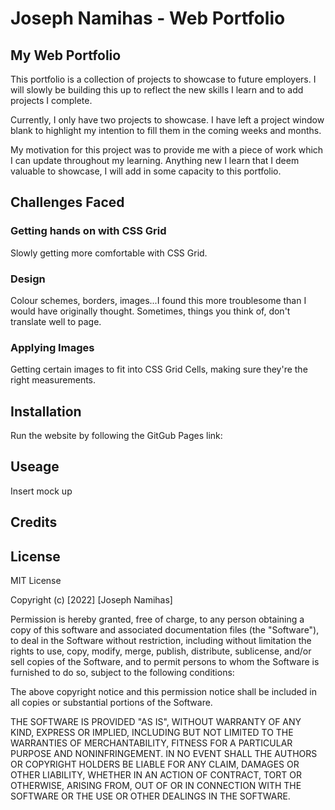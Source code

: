 # Joseph Namihas - Web Portfolio

## My Web Portfolio

This portfolio is a collection of projects to showcase to future employers. I will slowly be building this up to reflect the new skills I learn and to add projects I complete.

Currently, I only have two projects to showcase. I have left a project window blank to highlight my intention to fill them in the coming weeks and months.

My motivation for this project was to provide me with a piece of work which I can update throughout my learning. Anything new I learn that I deem valuable to showcase, I will add in some capacity to this portfolio.



## Challenges Faced

### Getting hands on with CSS Grid

Slowly getting more comfortable with CSS Grid. 

### Design

Colour schemes, borders, images...I found this more troublesome than I would have originally thought. Sometimes, things you think of, don't translate well to page. 

### Applying Images

Getting certain images to fit into CSS Grid Cells, making sure they're the right measurements. 

## Installation

Run the website by following the GitGub Pages link: 

## Useage

Insert mock up

## Credits

## License 

MIT License

Copyright (c) [2022] [Joseph Namihas]

Permission is hereby granted, free of charge, to any person obtaining a copy of this software and associated documentation files (the "Software"), to deal in the Software without restriction, including without limitation the rights to use, copy, modify, merge, publish, distribute, sublicense, and/or sell copies of the Software, and to permit persons to whom the Software is furnished to do so, subject to the following conditions:

The above copyright notice and this permission notice shall be included in all copies or substantial portions of the Software.

THE SOFTWARE IS PROVIDED "AS IS", WITHOUT WARRANTY OF ANY KIND, EXPRESS OR IMPLIED, INCLUDING BUT NOT LIMITED TO THE WARRANTIES OF MERCHANTABILITY, FITNESS FOR A PARTICULAR PURPOSE AND NONINFRINGEMENT. IN NO EVENT SHALL THE AUTHORS OR COPYRIGHT HOLDERS BE LIABLE FOR ANY CLAIM, DAMAGES OR OTHER LIABILITY, WHETHER IN AN ACTION OF CONTRACT, TORT OR OTHERWISE, ARISING FROM, OUT OF OR IN CONNECTION WITH THE SOFTWARE OR THE USE OR OTHER DEALINGS IN THE SOFTWARE.